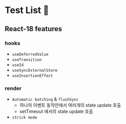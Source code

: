 # Test List 📝

## React-18 features

### hooks

- `useDeferredValue`
- `useTransition`
- `useId`
- `useSyncExternalStore`
- `useInsertionEffect`

### render

- `Automatic batching` & `flushSync`
  - 하나의 이벤트 동작안에서 여러개의 state update 호출
  - setTimeout 에서의 state update 호출
- `strick mode`
